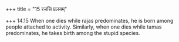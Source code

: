 +++
title = "15 रजसि प्रलयम्"

+++
14.15 When one dies while rajas predominates, he is born among people
attached to activity. Similarly, when one dies while tamas predominates,
he takes birth among the stupid species.
